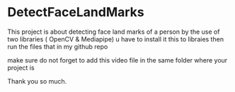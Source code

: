 # DetectFaceLandMarks

This project is about detecting face land marks of a person by the use of two libraries ( OpenCV & Mediapipe) u have to install it this to libraies then run the files that in my github repo 

make sure do not forget to add this video file in the same folder where your project is 

Thank you so much.
